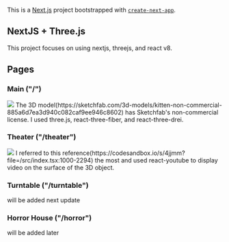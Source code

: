 This is a [Next.js](https://nextjs.org/) project bootstrapped with [`create-next-app`](https://github.com/vercel/next.js/tree/canary/packages/create-next-app).

## NextJS + Three.js
This project focuses on using nextjs, threejs, and react v8.

## Pages

### Main ("/")
<img src="https://user-images.githubusercontent.com/17774927/155850286-fc89c7a1-0cda-42a8-88d8-a74aae9685ca.gif">
The 3D model(https://sketchfab.com/3d-models/kitten-non-commercial-885a6d7ea3d940c082caf9ee946c8602) has Sketchfab's non-commercial license. I used three.js, react-three-fiber, and react-three-drei.

### Theater ("/theater")
<img src="https://user-images.githubusercontent.com/17774927/155850266-9a570a86-61b0-483a-b390-d60cb18385fa.gif">
I referred to this reference(https://codesandbox.io/s/4jjmm?file=/src/index.tsx:1000-2294) the most and used react-youtube to display video on the surface of the 3D object.

### Turntable ("/turntable")
will be added next update

### Horror House ("/horror")
will be added later
